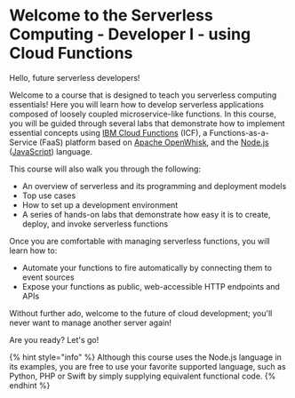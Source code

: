 <!--
#
# Licensed to the Apache Software Foundation (ASF) under one or more
# contributor license agreements.  See the NOTICE file distributed with
# this work for additional information regarding copyright ownership.
# The ASF licenses this file to You under the Apache License, Version 2.0
# (the "License"); you may not use this file except in compliance with
# the License.  You may obtain a copy of the License at
#
#     http://www.apache.org/licenses/LICENSE-2.0
#
# Unless required by applicable law or agreed to in writing, software
# distributed under the License is distributed on an "AS IS" BASIS,
# WITHOUT WARRANTIES OR CONDITIONS OF ANY KIND, either express or implied.
# See the License for the specific language governing permissions and
# limitations under the License.
#
-->

# Welcome to the Serverless Computing - Developer I - using Cloud Functions

Hello, future serverless developers!

Welcome to a course that is designed to teach you serverless computing essentials! Here you will learn how to develop serverless applications composed of loosely coupled microservice-like functions. In this course, you will be guided through several labs that demonstrate how to implement essential concepts using [IBM Cloud Functions](https://cloud.ibm.com/functions) (ICF), a Functions-as-a-Service (FaaS) platform based on [Apache OpenWhisk](https://openwhisk.apache.org/), and the [Node.js](https://nodejs.org/) ([JavaScript](https://nodejs.org/about/)) language.

This course will also walk you through the following:

* An overview of serverless and its programming and deployment models
* Top use cases
* How to set up a development environment
* A series of hands-on labs that demonstrate how easy it is to create, deploy, and invoke serverless functions

Once you are comfortable with managing serverless functions, you will learn how to:

* Automate your functions to fire automatically by connecting them to event sources
* Expose your functions as public, web-accessible HTTP endpoints and APIs

Without further ado, welcome to the future of cloud development; you'll never want to manage another server again!

Are you ready? Let's go!

{% hint style="info" %}
Although this course uses the Node.js language in its examples, you are free to use your favorite supported language, such as Python, PHP or Swift by simply supplying equivalent functional code.
{% endhint %}
